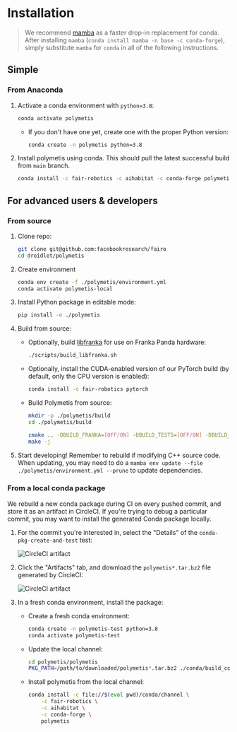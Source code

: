 # Installation

> We recommend [mamba](https://github.com/mamba-org/mamba) as a faster drop-in replacement for conda. After installing `mamba` (`conda install mamba -n base -c conda-forge`), simply substitute `mamba` for `conda` in all of the following instructions.

## Simple

### From Anaconda

1. Activate a conda environment with `python=3.8`:
    ```bash
    conda activate polymetis
    ```
    - If you don't have one yet, create one with the proper Python version:
       ```bash
       conda create -n polymetis python=3.8
       ```

1. Install polymetis using conda. This should pull the latest successful build from `main` branch.
    ```bash
    conda install -c fair-robotics -c aihabitat -c conda-forge polymetis
    ```

## For advanced users & developers

### From source

1. Clone repo:
    ```bash
    git clone git@github.com:facebookresearch/fairo
    cd droidlet/polymetis
    ```

1. Create environment
    ```bash
    conda env create -f ./polymetis/environment.yml
    conda activate polymetis-local
    ```

1. Install Python package in editable mode:
    ```bash
    pip install -e ./polymetis
    ```

1. Build from source:
    - Optionally, build [libfranka](https://frankaemika.github.io/docs/libfranka.html) for use on Franka Panda hardware:
        ```bash
        ./scripts/build_libfranka.sh
        ```
    - Optionally, install the CUDA-enabled version of our PyTorch build (by default, only the CPU version is enabled):
        ```bash
        conda install -c fair-robotics pytorch
        ```
    - Build Polymetis from source:
        ```bash
        mkdir -p ./polymetis/build
        cd ./polymetis/build

        cmake .. -DBUILD_FRANKA=[OFF/ON] -DBUILD_TESTS=[OFF/ON] -DBUILD_DOCS=[OFF/ON]
        make -j
        ```

5. Start developing! Remember to rebuild if modifying C++ source code. When updating, you may need to do a `mamba env update --file ./polymetis/environment.yml --prune` to update dependencies.

### From a local conda package

We rebuild a new conda package during CI on every pushed commit, and store it as an artifact in CircleCI. If you're trying to debug a particular commit, you may want to install the generated Conda package locally.

1. For the commit you're interested in, select the "Details" of the `conda-pkg-create-and-test` test:

    ![CircleCI artifact](img/circleci-check.png)

1. Click the "Artifacts" tab, and download the `polymetis*.tar.bz2` file generated by CircleCI:

    ![CircleCI artifact](img/circleci-artifact.png)

1. In a fresh conda environment, install the package:

    - Create a fresh conda environment:
        ```bash
        conda create -n polymetis-test python=3.8
        conda activate polymetis-test
        ```
    - Update the local channel:
        ```bash
        cd polymetis/polymetis
        PKG_PATH=/path/to/downloaded/polymetis*.tar.bz2 ./conda/build_conda_package.sh
        ```
    
    - Install polymetis from the local channel:
        ```bash
        conda install -c file://$(eval pwd)/conda/channel \
            -c fair-robotics \
            -c aihabitat \
            -c conda-forge \
            polymetis
        ```
